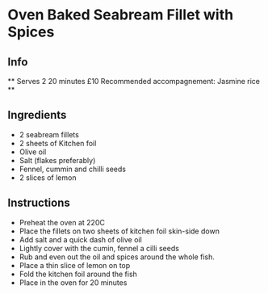 # Oven Baked Seabream Fillet with Spices

## Info

** 
Serves 2
20 minutes
£10
Recommended accompagnement: Jasmine rice
**

## Ingredients

- 2 seabream fillets
- 2 sheets of Kitchen foil
- Olive oil
- Salt (flakes preferably)
- Fennel, cummin and chilli seeds
- 2 slices of lemon



## Instructions

- Preheat the oven at 220C
- Place the fillets on two sheets of kitchen foil skin-side down
- Add salt and a quick dash of olive oil
- Lightly cover with the cumin, fennel a cilli seeds
- Rub and even out the oil and spices around the whole fish.
- Place a thin slice of lemon on top
- Fold the kitchen foil around the fish
- Place in the oven for 20 minutes

